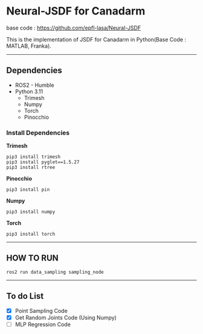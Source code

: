 # Neural-JSDF for Canadarm
base code : https://github.com/epfl-lasa/Neural-JSDF

This is the implementation of JSDF for Canadarm in Python(Base Code : MATLAB, Franka).
- - -
## Dependencies
* ROS2 - Humble
* Python 3.11
  * Trimesh
  * Numpy
  * Torch
  * Pinocchio
### Install Dependencies
**Trimesh**
```
pip3 install trimesh
pip3 install pyglet==1.5.27
pip3 install rtree
```

**Pinocchio**
```
pip3 install pin
```

**Numpy**
```
pip3 install numpy
```

**Torch**
```
pip3 install torch
```
- - -
## HOW TO RUN
```
ros2 run data_sampling sampling_node
```

- - -
## To do List
- [x] Point Sampling Code
- [x] Get Random Joints Code (Using Numpy)
- [ ] MLP Regression Code
